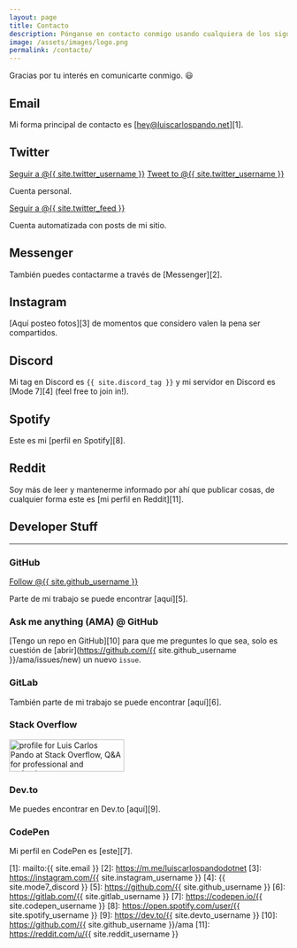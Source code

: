 ```yaml
---
layout: page
title: Contacto
description: Pónganse en contacto conmigo usando cualquiera de los siguientes métodos.
image: /assets/images/logo.png
permalink: /contacto/
---
```


<p class="text-center">Gracias por tu interés en comunicarte conmigo. 😃</p>

## <i class="fas fa-envelope"></i> Email

Mi forma principal de contacto es [hey@luiscarlospando.net][1].

## <i class="fab fa-twitter"></i> Twitter

<div class="twitter-btns">
<a href="https://twitter.com/{{ site.twitter_username }}" class="twitter-follow-button" data-show-count="false" data-lang="es">Seguir a @{{ site.twitter_username }}</a>
<a href="https://twitter.com/intent/tweet?screen_name={{ site.twitter_username }}" class="twitter-mention-button" data-lang="es" data-related="{{ site.twitter_username }},{{ site.twitter_feed }}">Tweet to @{{ site.twitter_username }}</a>
</div>

Cuenta personal.

<div class="twitter-btns">
<a href="https://twitter.com/{{ site.twitter_feed }}" class="twitter-follow-button" data-show-count="false" data-lang="es">Seguir a @{{ site.twitter_feed }}</a>
</div>

Cuenta automatizada con posts de mi sitio.

## <i class="fab fa-facebook-messenger"></i> Messenger
También puedes contactarme a través de [Messenger][2].

## <i class="fab fa-instagram"></i> Instagram
[Aquí posteo fotos][3] de momentos que considero valen la pena ser compartidos.

## <i class="fab fa-discord"></i> Discord
Mi tag en Discord es <code>{{ site.discord_tag }}</code> y mi servidor en Discord es [Mode 7][4] (feel free to join in!).

## <i class="fab fa-spotify"></i> Spotify
Este es mi [perfil en Spotify][8].

## <i class="fab fa-reddit"></i> Reddit
Soy más de leer y mantenerme informado por ahí que publicar cosas, de cualquier forma este es [mi perfil en Reddit][11].

## <i class="fas fa-code"></i> Developer Stuff

---

### <i class="fab fa-github"></i> GitHub
<a class="github-button" href="https://github.com/{{ site.github_username }}" aria-label="Follow @{{ site.github_username }} on GitHub">Follow @{{ site.github_username }}</a>

Parte de mi trabajo se puede encontrar [aquí][5].

### <i class="fas fa-code-branch"></i> Ask me anything (AMA) @ GitHub
[Tengo un repo en GitHub][10] para que me preguntes lo que sea, solo es cuestión de [abrir](https://github.com/{{ site.github_username }}/ama/issues/new) un nuevo `issue`.

### <i class="fab fa-gitlab"></i> GitLab
También parte de mi trabajo se puede encontrar [aquí][6].

### <i class="fab fa-stack-overflow"></i> Stack Overflow
<a href="https://stackoverflow.com/users/2197860/luis-carlos-pando">
    <img src="https://stackoverflow.com/users/flair/2197860.png?theme=dark" width="208" height="58" alt="profile for Luis Carlos Pando at Stack Overflow, Q&amp;A for professional and enthusiast programmers" title="profile for Luis Carlos Pando at Stack Overflow, Q&amp;A for professional and enthusiast programmers">
</a>

### <i class="fab fa-dev"></i> Dev.to
Me puedes encontrar en Dev.to [aquí][9].

### <i class="fab fa-codepen"></i> CodePen
Mi perfil en CodePen es [este][7].


[1]: mailto:{{ site.email }}
[2]: https://m.me/luiscarlospandodotnet
[3]: https://instagram.com/{{ site.instagram_username }}
[4]: {{ site.mode7_discord }}
[5]: https://github.com/{{ site.github_username }}
[6]: https://gitlab.com/{{ site.gitlab_username }}
[7]: https://codepen.io/{{ site.codepen_username }}
[8]: https://open.spotify.com/user/{{ site.spotify_username }}
[9]: https://dev.to/{{ site.devto_username }}
[10]: https://github.com/{{ site.github_username }}/ama
[11]: https://reddit.com/u/{{ site.reddit_username }}